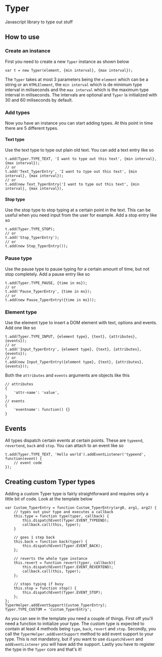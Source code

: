# Typer
Javascript library to type out stuff

## How to use
### Create an instance
First you need to create a new `Typer` instance as shown below
```
var t = new Typer(element, {min interval}, {max interval});
```
The `Typer` takes at most 3 parameters being the `element` which can be a string or an `HTMLElement`, the `min interval` which is de minimum type interval in miliseconds and the `max interval` which is the maximum type interval in miliseconds. The intervals are optional and `Typer` is initialized with 30 and 60 miliseconds by default.

### Add types
Now you have an instance you can start adding types. At this point in time there are 5 different types.

#### Text type
Use the text type to type out plain old text. You can add a text entry like so
```
t.add(Typer.TYPE_TEXT, 'I want to type out this text', {min interval}, {max interval});
// or
t.add('Text_TyperEntry', 'I want to type out this text', {min interval}, {max interval});
// or
t.add(new Text_TyperEntry('I want to type out this text', {min interval}, {max interval}),
```

#### Stop type
Use the stop type to stop typing at a certain point in the text. This can be useful when you need input from the user for example. Add a stop entry like so
```
t.add(Typer.TYPE_STOP);
// or
t.add('Stop_TyperEntry');
// or
t.add(new Stop_TyperEntry());
```

### Pause type
Use the pause type to pause typing for a certain amount of time, but not stop completely. Add a pause entry like so
```
t.add(Typer.TYPE_PAUSE, {time in ms});
// or
t.add('Pause_TyperEntry', {time in ms});
// or
t.add(new Pause_TyperEntry({time in ms}));
```

### Element type
Use the element type to insert a DOM element with text, options and events. Add one like so
```
t.add(Typer.TYPE_INPUT, {element type}, {text}, {attributes}, {events});
// or
t.add('Input_TyperEntry', {element type}, {text}, {attributes}, {events});
// or
t.add(new Input_TyperEntry({element type}, {text}, {attributes}, {events}));
```
Both the `attributes` and `events` arguments are objects like this
```
// attributes
{
    'attr-name': 'value',
}
// events
{
    'eventname': function() {}
}
```

## Events
All types dispatch certain events at certain points. These are `typeend`, `revertend`, `back` and `stop`. You can attach to an event like so
```
t.add(Typer.TYPE_TEXT, 'Hello world').addEventListener('typeend', function(event) {
    // event code
});
```

## Creating custom Typer types
Adding a custom Typer type is fairly straightforward and requires only a little bit of code. Look at the template below
```
var Custom_TyperEntry = function Custom_TyperEntry(arg0, arg1, arg2) {
    // types out your type and executes a callback
    this.type = function type(typer, callback) {
        this.dispatchEvent(Typer.EVENT_TYPEEND);
        callback.call(this, typer);
    }

    // goes 1 step back
    this.back = function back(typer) {
        this.dispatchEvent(Typer.EVENT_BACK);
    };

    // reverts the whole type instance
    this.revert = function revert(typer, callback){
        this.dispatchEvent(Typer.EVENT_REVERTEND);
        callback.call(this, typer);
    };

    // stops typing if busy
    this.stop = function stop() {
        this.dispatchEvent(Typer.EVENT_STOP);
    };
};
TyperHelper.addEventSupport(Custom_TyperEntry);
Typer.TYPE_CUSTOM = 'Custom_TyperEntry';
```
As you can see in the template you need a couple of things. First off you'll need a function to initialize your type. The custom type is expected to contain at least 4 methods being `type`, `back`, `revert` and `stop`. Secondly, you call the `TyperHelper.addEventSupport` method to add event support to your type. This is not mandatory, but if you want to use `dispatchEvent` and `addEventListener` you will have add the support. Lastly you have to register the type in the `Typer` core and that's it!